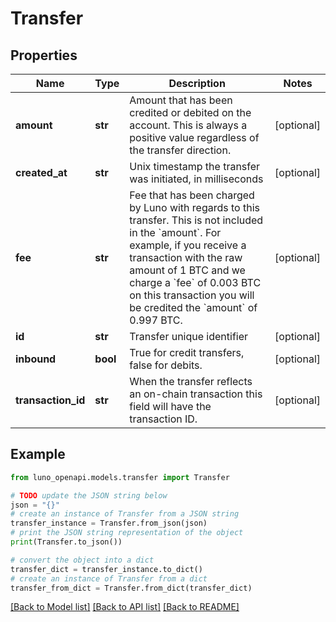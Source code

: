 # Transfer


## Properties

Name | Type | Description | Notes
------------ | ------------- | ------------- | -------------
**amount** | **str** | Amount that has been credited or debited on the account. This is always a positive value regardless of the transfer direction. | [optional] 
**created_at** | **str** | Unix timestamp the transfer was initiated, in milliseconds | [optional] 
**fee** | **str** | Fee that has been charged by Luno with regards to this transfer. This is not included in the &#x60;amount&#x60;. For example, if you receive a transaction with the raw amount of 1 BTC and we charge a &#x60;fee&#x60; of 0.003 BTC on this transaction you will be credited the &#x60;amount&#x60; of 0.997 BTC. | [optional] 
**id** | **str** | Transfer unique identifier | [optional] 
**inbound** | **bool** | True for credit transfers, false for debits. | [optional] 
**transaction_id** | **str** | When the transfer reflects an on-chain transaction this field will have the transaction ID. | [optional] 

## Example

```python
from luno_openapi.models.transfer import Transfer

# TODO update the JSON string below
json = "{}"
# create an instance of Transfer from a JSON string
transfer_instance = Transfer.from_json(json)
# print the JSON string representation of the object
print(Transfer.to_json())

# convert the object into a dict
transfer_dict = transfer_instance.to_dict()
# create an instance of Transfer from a dict
transfer_from_dict = Transfer.from_dict(transfer_dict)
```
[[Back to Model list]](../README.md#documentation-for-models) [[Back to API list]](../README.md#documentation-for-api-endpoints) [[Back to README]](../README.md)


